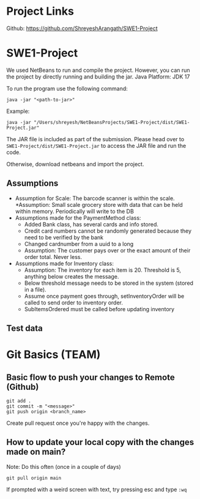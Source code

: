 # Project Links 
Github: https://github.com/ShreyeshArangath/SWE1-Project

# SWE1-Project
We used NetBeans to run and compile the project. However, you can run the project by directly running and building the jar. 
Java Platform: JDK 17

To run the program use the following command: 
```
java -jar "<path-to-jar>"
```
Example: 
```
java -jar "/Users/shreyesh/NetBeansProjects/SWE1-Project/dist/SWE1-Project.jar"
```
The JAR file is included as part of the submission. 
Please head over to `SWE1-Project/dist/SWE1-Project.jar` to access the JAR file and run the code. 


Otherwise, download netbeans and import the project.

## Assumptions
* Assumption for Scale: The barcode scanner is within the scale. 
*Assumption: Small scale grocery store with data that can be held within memory. Periodically will write to the DB
* Assumptions made for the PaymentMethod class: 
    * Added Bank class, has several cards and info stored.
    *	Credit card numbers cannot be randomly generated because they need to be verified by the bank
    *	Changed cardnumber from a uuid to a long
    *	Assumption: The customer pays over or the exact amount of their order total. Never less.
*  Assumptions made for Inventory class:
    *	Assumption: The inventory for each item is 20. Threshold is 5, anything below creates the message.
    *	Below threshold message needs to be stored in the system (stored in a file).
    *	Assume once payment goes through, setInventoryOrder will be called to send order to inventory order.
    *	SubItemsOrdered must be called before updating inventory


## Test data 


# Git Basics (TEAM)

## Basic flow to push your changes to Remote (Github)
```
git add .
git commit -m "<message>"
git push origin <branch_name>
```

Create pull request once you're happy with the changes. 

## How to update your local copy with the changes made on main? 
Note: Do this often (once in a couple of days)
```
git pull origin main
```
If prompted with a weird screen with text, try pressing esc and type `:wq`
